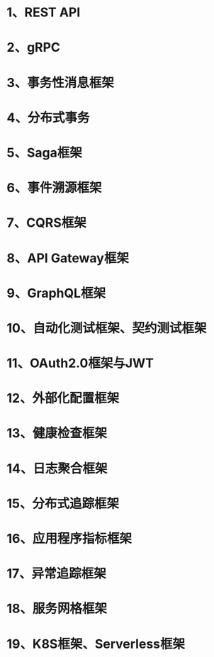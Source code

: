 # 1、REST API

# 2、gRPC

# 3、事务性消息框架

# 4、分布式事务

# 5、Saga框架

# 6、事件溯源框架

# 7、CQRS框架

# 8、API Gateway框架

# 9、GraphQL框架

# 10、自动化测试框架、契约测试框架

# 11、OAuth2.0框架与JWT

# 12、外部化配置框架

# 13、健康检查框架

# 14、日志聚合框架

# 15、分布式追踪框架

# 16、应用程序指标框架

# 17、异常追踪框架

# 18、服务网格框架

# 19、K8S框架、Serverless框架